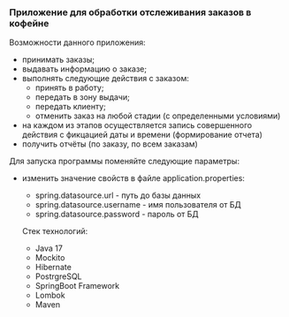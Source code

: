 ### Приложение для обработки отслеживания заказов в кофейне
Возможности данного приложения:
- принимать заказы;
- выдавать информацию о заказе;
- выполнять следующие действия с заказом:
    - принять в работу;
    - передать в зону выдачи;
    - передать клиенту;
    - отменить заказ на любой стадии (с определенными условиями)
- на каждом из этапов осуществляется запись совершенного действия с фикцацией даты и времени (формирование отчета)
- получить отчёты (по заказу, по всем заказам)

Для запуска программы поменяйте следующие параметры:
- изменить значение свойств в файле application.properties:
    - spring.datasource.url - путь до базы данных
    - spring.datasource.username - имя пользователя от БД
    - spring.datasource.password - пароль от БД
 
  Стек технологий:
  - Java 17
  - Mockito
  - Hibernate
  - PostrgreSQL
  - SpringBoot Framework
  - Lombok
  - Maven
